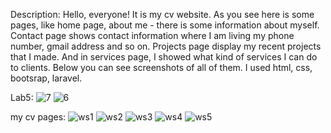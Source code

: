 Description: 
Hello, everyone! It is my cv website. As you see here is some pages, like home page, about me - there is some information about myself. Contact page shows contact information where I am living my phone number, gmail address and so on. Projects page display my recent projects that I made. And in services page, I showed what kind of services I can do to clients. Below you can see screenshots of all of them. I used html, css, bootsrap, laravel.

Lab5: 
![7](https://user-images.githubusercontent.com/75376014/111148910-6762c380-85b6-11eb-88fc-f3e6508cef47.png)
![6](https://user-images.githubusercontent.com/75376014/111148932-6c277780-85b6-11eb-9ca8-afdb9ff3751a.png)

my cv pages:
![ws1](https://user-images.githubusercontent.com/75376014/108617767-2b1ec600-7443-11eb-9d91-6cb5351e580a.png)
![ws2](https://user-images.githubusercontent.com/75376014/108617771-3245d400-7443-11eb-8a78-3a58c3694636.png)
![ws3](https://user-images.githubusercontent.com/75376014/108617778-38d44b80-7443-11eb-964f-d98a69c8acee.png)
![ws4](https://user-images.githubusercontent.com/75376014/108617823-75a04280-7443-11eb-8f71-511b0bbecfc8.png)
![ws5](https://user-images.githubusercontent.com/75376014/108617829-7c2eba00-7443-11eb-92aa-69c711bbea47.png)
